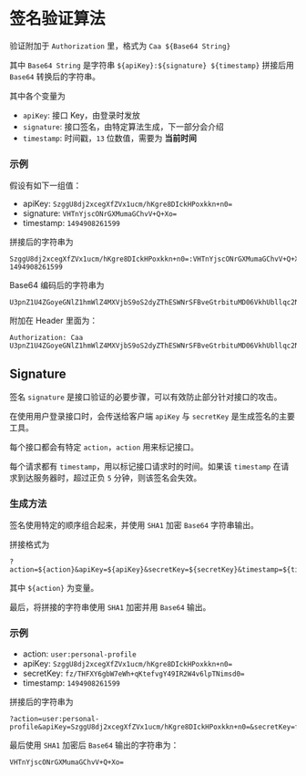 # 签名验证算法

验证附加于 `Authorization` 里，格式为 `Caa ${Base64 String}`

其中 `Base64 String` 是字符串 `${apiKey}:${signature} ${timestamp}` 拼接后用 `Base64` 转换后的字符串。

其中各个变量为

* `apiKey`: 接口 Key，由登录时发放
* `signature`: 接口签名，由特定算法生成，下一部分会介绍
* `timestamp`: 时间戳，`13` 位数值，需要为 **当前时间**

### 示例

假设有如下一组值：

* apiKey: `SzggU8dj2xcegXfZVx1ucm/hKgre8DIckHPoxkkn+n0=`
* signature: `VHTnYjscONrGXMumaGChvV+Q+Xo=`
* timestamp: `1494908261599`

拼接后的字符串为

```
SzggU8dj2xcegXfZVx1ucm/hKgre8DIckHPoxkkn+n0=:VHTnYjscONrGXMumaGChvV+Q+Xo= 1494908261599
```

Base64 编码后的字符串为

```
U3pnZ1U4ZGoyeGNlZ1hmWlZ4MXVjbS9oS2dyZThESWNrSFBveGtrbituMD06VkhUbllqc2NPTnJHWE11bWFHQ2h2VitRK1hvPSAxNDk0OTA4MjYxNTk5
```

附加在 Header 里面为：

```
Authorization: Caa U3pnZ1U4ZGoyeGNlZ1hmWlZ4MXVjbS9oS2dyZThESWNrSFBveGtrbituMD06VkhUbllqc2NPTnJHWE11bWFHQ2h2VitRK1hvPSAxNDk0OTA4MjYxNTk5
```

## Signature

签名 `signature` 是接口验证的必要步骤，可以有效防止部分针对接口的攻击。

在使用用户登录接口时，会传送给客户端 `apiKey` 与 `secretKey` 是生成签名的主要工具。

每个接口都会有特定 `action`，`action` 用来标记接口。

每个请求都有 `timestamp`，用以标记接口请求时的时间。如果该 `timestamp` 在请求到达服务器时，超过正负 `5` 分钟，则该签名会失效。

### 生成方法

签名使用特定的顺序组合起来，并使用 `SHA1` 加密 `Base64` 字符串输出。

拼接格式为

```
?action=${action}&apiKey=${apiKey}&secretKey=${secretKey}&timestamp=${timestamp}
```

其中 `${action}` 为变量。

最后，将拼接的字符串使用 `SHA1` 加密并用 `Base64` 输出。

### 示例

* action: `user:personal-profile`
* apiKey: `SzggU8dj2xcegXfZVx1ucm/hKgre8DIckHPoxkkn+n0=`
* secretKey: `fz/THFXY6gbW7eWh+qKtefvgY49IR2W4v6lpTNimsd0=`
* timestamp: `1494908261599`

拼接后的字符串为

```
?action=user:personal-profile&apiKey=SzggU8dj2xcegXfZVx1ucm/hKgre8DIckHPoxkkn+n0=&secretKey=fz/THFXY6gbW7eWh+qKtefvgY49IR2W4v6lpTNimsd0=&timestamp=1494908261599
```

最后使用 `SHA1` 加密后 `Base64` 输出的字符串为：

```
VHTnYjscONrGXMumaGChvV+Q+Xo=
```
